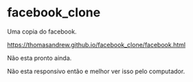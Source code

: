 # facebook_clone
Uma copia do facebook.

https://thomasandrew.github.io/facebook_clone/facebook.html

Não esta pronto ainda.

Não esta responsivo então e melhor ver isso pelo computador.

